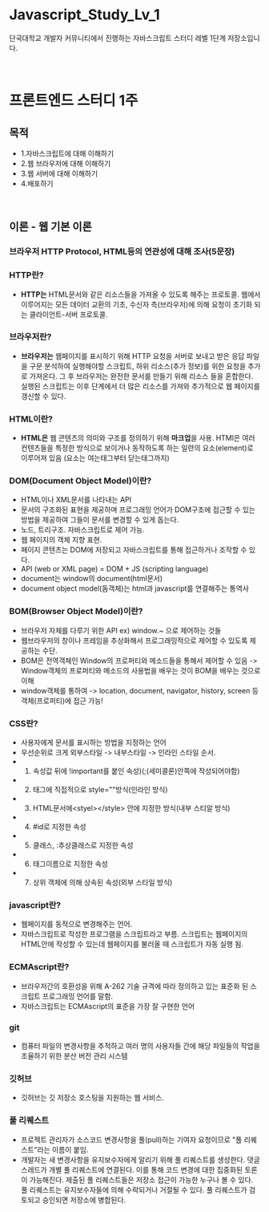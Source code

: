 # Javascript_Study_Lv_1
단국대학교 개발자 커뮤니티에서 진행하는 자바스크립트 스터디 레벨 1단계 저장소입니다.
<br/><br/><br/>

# 프론트엔드 스터디 1주
## 목적 
- 1.자바스크립트에 대해 이해하기
- 2.웹 브라우저에 대해 이해하기
- 3.웹 서버에 대해 이해하기
- 4.배포하기 
<br/>

## 이론 - 웹 기본 이론
### 브라우저 HTTP Protocol, HTML등의 연관성에 대해 조사(5문장)
### HTTP란?
- **HTTP는** HTML문서와 같은 리소스들을 가져올 수 있도록 해주는 프로토콜. 웹에서 이루어지는 모든 데이터 교환의 기초, 수신자 측(브라우저)에 의해 요청이 초기화 되는 클라이언트-서버 프로토콜. 
### 브라우저란?
- **브라우저는** 웹페이지를 표시하기 위해 HTTP 요청을 서버로 보내고 받은 응답 파일을 구문 분석하여 실행해야할 스크립트, 하위 리소스(추가 정보)를 위한 요청을 추가로 가져온다. 그 후 브라우저는 완전한 문서를 만들기 위해 리소스 들을 혼합한다. 실행된 스크립트는 이후 단계에서 더 많은 리소스를 가져와 추가적으로 웹 페이지를 갱신할 수 있다. 
### HTML이란?
- **HTML은** 웹 콘텐츠의 의미와 구조를 정의하기 위해 **마크업**을 사용. HTMl은 여러 컨텐츠들을 특정한 방식으로 보이거나 동작하도록 하는 일련의 요소(element)로 이루어져 있음 (요소는 여는태그부터 닫는태그까지) 
### **DOM(Document Object Model)이란?** 
- HTML이나 XML문서를 나타내는 API 
- 문서의 구조화된 표현을 제공하며 프로그래밍 언어가 DOM구조에 접근할 수 있는 방법을 제공하여 그들이 문서를 변경할 수 있게 돕는다. 
- 노드, 트리구조. 자바스크립트로 제어 가능. 
- 웹 페이지의 객체 지향 표현. 
- 페이지 콘텐츠는 DOM에 저장되고 자바스크립트를 통해 접근하거나 조작할 수 있다. 
- API (web or XML page) = DOM + JS (scripting language)
- document는 window의 document(html문서)
- document object model(돔객체)는 html과 javascript를 연결해주는 통역사
### BOM(Browser Object Model)이란? 
- 브라우저 자체를 다루기 위한 API
ex) window.~ 으로 제어하는 것들 
- 웹브라우저의 창이나 프레임을 추상화해서 프로그래밍적으로 제어할 수 있도록 제공하는 수단.
- BOM은 전역객체인 Window의 프로퍼티와 메소드들을 통해서 제어할 수 있음 -> Window객체의 프로퍼티와 메소드의 사용법을 배우는 것이 BOM을 배우는 것으로 이해
-  window객체를 통하여 -> location, document, navigator, history, screen 등  객체(프로퍼티)에 접근 가능!
### CSS란?
- 사용자에게 문서를 표시하는 방법을 지정하는 언어
- 우선순위로 크게 외부스타일 -> 내부스타일 -> 인라인 스타일 순서.
- 1. 속성값 뒤에 !important를 붙인 속성)(;(세미콜론)안쪽에 작성되어야함)
- 2. 태그에 직접적으로 style=""방식(인라인 방식)
- 3. HTML문서에\<styel\>\</style\> 안에 지정한 방식(내부 스티알 방식)
- 4. #id로 지정한 속성
- 5. 클래스, :추상클래스로 지정한 속성
- 6. 태그이름으로 지정한 속성
- 7. 상위 객체에 의해 상속된 속성(외부 스타일 방식)

### javascript란?
- 웹페이지를 동적으로 변경해주는 언어. 
- 자바스크립트로 작성한 프로그램을 스크립트라고 부름. 스크립트는 웹페이지의 HTML안에 작성할 수 있는데 웹페이지를 불러올 때 스크립트가 자동 실행 됨.

### ECMAscript란? 
- 브라우저간의 호환성을 위해 A-262 기술 규격에 따라 정의하고 있는 표준화 된 스크립트 프로그래밍 언어를 말함. 
- 자바스크립트는 ECMAscript의 표준을 가장 잘 구현한 언어

### git
- 컴퓨터 파일의 변경사항을 추적하고 여러 명의 사용자들 간에 해당 파일들의 작업을 조율하기 위한 분산 버전 관리 시스템

### 깃허브
- 깃허브는 깃 저장소 호스팅을 지원하는 웹 서비스.

### 풀 리퀘스트 
- 프로젝트 관리자가 소스코드 변경사항을 풀(pull)하는 기여자 요청이므로 "풀 리퀘스트"라는 이름이 붙임.
- 개발자는 새 변경사항을 유지보수자에게 알리기 위해 풀 리퀘스트를 생성한다. 댓글 스레드가 개별 풀 리퀘스트에 연결된다. 이를 통해 코드 변경에 대한 집중화된 토론이 가능해진다. 제출된 풀 리퀘스트들은 저장소 접근이 가능한 누구나 볼 수 있다. 풀 리퀘스트는 유지보수자들에 의해 수락되거나 거절될 수 있다. 풀 리퀘스트가 검토되고 승인되면 저장소에 병합된다.
